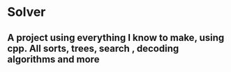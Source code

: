 # Solver
## A project using everything I know to make, using cpp. All sorts, trees, search , decoding algorithms and more
